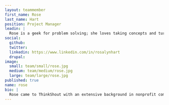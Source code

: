```yaml
---
layout: teammember
first_name: Rose
last_name: Hart
position: Project Manager
leadin: |
  Rose is a geek for problem solving; she loves taking concepts and turning them into plans of action. She’s an even bigger geek for Harry Potter, and claims to have actually found a Harry Potter-themed bar in Toronto. We hope it's easier to find than Platform Nine and Three-Quarters.
social:
  github:
  twitter:
  linkedin: https://www.linkedin.com/in/rosalynhart
  drupal:
image:
  small: team/small/rose.jpg
  medium: team/medium/rose.jpg
  large: team/large/rose.jpg
published: true
name: rose
bio: |
  Rose came to ThinkShout with an extensive background in nonprofit communications. She spent several years on United Way of the Columbia-Willamette's marketing and communications team, which prepared her well for her role here. She never ceases to be inspired by the projects she manages and the missions of the organizations we get to partner with. She strives to ensure that the work we deliver makes our clients feel like they have the tools they need to achieve their goals, and open up possibilities for the future. When she’s not ensuring that we’re meeting deadlines, she’s making appearances at local comic cons, or binge watching Doctor Who.
---
```


